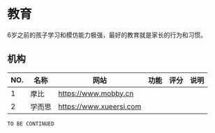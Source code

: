 教育
===

6岁之前的孩子学习和模仿能力极强，最好的教育就是家长的行为和习惯。

机构
---

NO. | 名称 | 网站 | 功能 | 评分 | 说明
--- | --- | --- | --- | --- | --- 
1 | 摩比 | https://www.mobby.cn
2 | 学而思 | https://www.xueersi.com


`TO BE CONTINUED`